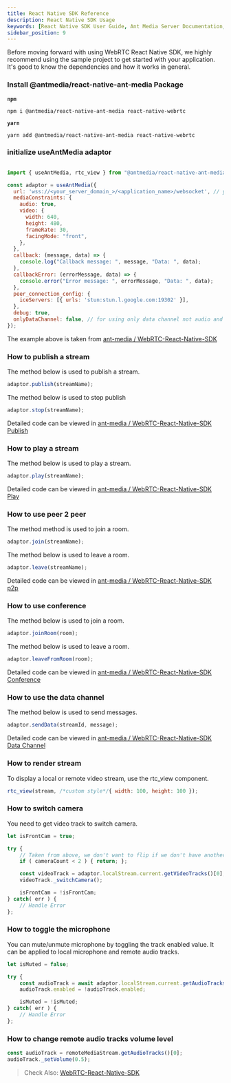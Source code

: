 ```yaml
---
title: React Native SDK Reference
description: React Native SDK Usage 
keywords: [React Native SDK User Guide, Ant Media Server Documentation, Ant Media Server Tutorials]
sidebar_position: 9
---
```


Before moving forward with using WebRTC React Native SDK, we highly recommend using the sample project to get started with your application. It's good to know the dependencies and how it works in general.

### Install @antmedia/react-native-ant-media Package

**```npm```**

```shell
npm i @antmedia/react-native-ant-media react-native-webrtc
```

**```yarn```**

```shell
yarn add @antmedia/react-native-ant-media react-native-webrtc
```

### initialize useAntMedia adaptor


```js

import { useAntMedia, rtc_view } from "@antmedia/react-native-ant-media";

const adaptor = useAntMedia({
  url: 'wss://<your_server_domain_>/<application_name>/websocket', // your web socket server URL
  mediaConstraints: {
    audio: true,
    video: {
      width: 640,
      height: 480,
      frameRate: 30,
      facingMode: "front",
    },
  },
  callback: (message, data) => {
    console.log("Callback message: ", message, "Data: ", data);
  },
  callbackError: (errorMessage, data) => {
    console.error("Error message: ", errorMessage, "Data: ", data);
  },
  peer_connection_config: {
    iceServers: [{ urls: 'stun:stun.l.google.com:19302' }],
  },
  debug: true,
  onlyDataChannel: false, // for using only data channel not audio and video
});

```
    

The example above is taken from [ant-media / WebRTC-React-Native-SDK](https://github.com/ant-media/WebRTC-React-Native-SDK/blob/main/samples/publish/src/App.tsx)

### How to publish a stream

The method below is used to publish a stream.

```js    
adaptor.publish(streamName);
```
    
    

The method below is used to stop publish

```js 
adaptor.stop(streamName);
```
    
    

Detailed code can be viewed in [ant-media / WebRTC-React-Native-SDK Publish](https://github.com/ant-media/WebRTC-React-Native-SDK/blob/main/samples/publish/src/App.tsx)

### How to play a stream

The method below is used to play a stream.

```js
adaptor.play(streamName);
```
    
Detailed code can be viewed in [ant-media / WebRTC-React-Native-SDK Play](https://github.com/ant-media/WebRTC-React-Native-SDK/blob/main/samples/play/src/Play.tsx)

### How to use peer 2 peer

The method method is used to join a room.

```js
adaptor.join(streamName);
```
    
    

The method below is used to leave a room.

```js
adaptor.leave(streamName);
```
    

Detailed code can be viewed in [ant-media / WebRTC-React-Native-SDK p2p](https://github.com/ant-media/WebRTC-React-Native-SDK/blob/main/samples/peer/src/Peer.tsx)

### How to use conference

The method below is used to join a room.

```js
adaptor.joinRoom(room);
```
    
    

The method below is used to leave a room.

```js
adaptor.leaveFromRoom(room);
```
    
Detailed code can be viewed in [ant-media / WebRTC-React-Native-SDK Conference](https://github.com/ant-media/WebRTC-React-Native-SDK/blob/main/samples/conference/src/conference.tsx)

### How to use the data channel

The method below is used to send messages.

```js
adaptor.sendData(streamId, message);
```
    
Detailed code can be viewed in [ant-media / WebRTC-React-Native-SDK Data Channel](https://github.com/ant-media/WebRTC-React-Native-SDK/blob/develop/samples/DataChannel/src/Chat.tsx)

### How to render stream

To display a local or remote video stream, use the rtc_view component.

```js
rtc_view(stream, /*custom style*/{ width: 100, height: 100 });
```

### How to switch camera

You need to get video track to switch camera.

```js
let isFrontCam = true;

try {
	// Taken from above, we don't want to flip if we don't have another camera.
	if ( cameraCount < 2 ) { return; };

	const videoTrack = adaptor.localStream.current.getVideoTracks()[0];
	videoTrack._switchCamera();

	isFrontCam = !isFrontCam;
} catch( err ) {
	// Handle Error
};
```

### How to toggle the microphone

You can mute/unmute microphone by toggling the track enabled value. It can be applied to local microphone and remote audio tracks.

```js
let isMuted = false;

try {
	const audioTrack = await adaptor.localStream.current.getAudioTracks()[0];
	audioTrack.enabled = !audioTrack.enabled;

	isMuted = !isMuted;
} catch( err ) {
	// Handle Error
};
```

### How to change remote audio tracks volume level

```js
const audioTrack = remoteMediaStream.getAudioTracks()[0];
audioTrack._setVolume(0.5);
```

> Check Also: [WebRTC-React-Native-SDK](https://github.com/ant-media/WebRTC-React-Native-SDK)
